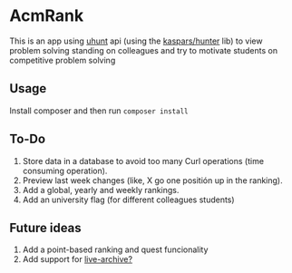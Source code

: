 # AcmRank

This is an app using [uhunt](uhunt.felix-halim.net) api (using the [kaspars/hunter](https://github.com/kasparsklavins/Hunter) lib) to view problem solving standing on colleagues and try to motivate students on competitive problem solving

## Usage
Install composer and then run
`composer install`

## To-Do

1. Store data in a database to avoid too many Curl operations (time consuming operation).
2. Preview last week changes (like, X go one positión up in the ranking).
3. Add a global, yearly and weekly rankings.
4. Add an university flag (for different colleagues students)

## Future ideas

1. Add a point-based ranking and quest funcionality
2. Add support for [live-archive?](https://icpcarchive.ecs.baylor.edu/)
